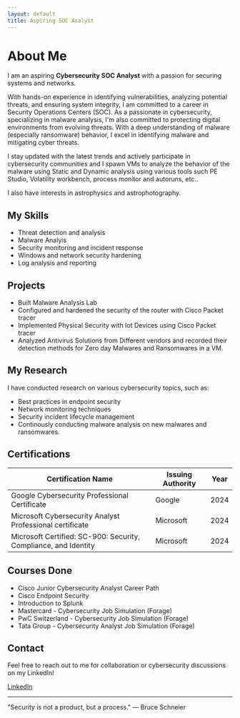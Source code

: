 ```yaml
---
layout: default
title: Aspiring SOC Analyst
---
```


# About Me

I am an aspiring **Cybersecurity SOC Analyst** with a passion for securing systems and networks. 

With hands-on experience in identifying vulnerabilities, analyzing potential threats, and ensuring system integrity, I am committed to a career in Security Operations Centers (SOC). As a passionate in cybersecurity, specializing in malware analysis, I'm also committed to protecting digital environments from evolving threats. With a deep understanding of malware (especially ransomware) behavior, I excel in identifying malware and mitigating cyber threats.

I stay updated with the latest trends and actively participate in cybersecurity communities and I spawn VMs to analyze the behavior of the malware using Static and Dynamic analysis using various tools such PE Studio, Volatility workbench, process monitor and autoruns, etc..

I also have interests in astrophysics and astrophotography.

## My Skills

- Threat detection and analysis
- Malware Analyis
- Security monitoring and incident response
- Windows and network security hardening
- Log analysis and reporting

## Projects

- Built Malware Analysis Lab
- Configured and hardened the security of the router with Cisco Packet tracer
- Implemented Physical Security with Iot Devices using Cisco Packet tracer
- Analyzed Antivirus Solutions from Different vendors and recorded their detection methods for Zero day Malwares and Ransomwares in a VM.

## My Research

I have conducted research on various cybersecurity topics, such as:

- Best practices in endpoint security
- Network monitoring techniques
- Security incident lifecycle management
- Continously conducting malware analysis on new malwares and ransomwares.

## Certifications

| Certification Name                                                 | Issuing Authority         | Year |
|--------------------------------------------------------------------|---------------------------|------|
| Google Cybersecurity Professional Certificate                       | Google                   | 2024 |
| Microsoft Cybersecurity Analyst Professional certificate            | Microsoft                | 2024 |
| Microsoft Certified: SC-900: Security, Compliance, and Identity     | Microsoft                | 2024 |

## Courses Done

-  Cisco Junior Cybersecurity Analyst Career Path
-  Cisco Endpoint Security
-  Introduction to Splunk
-  Mastercard - Cybersecurity Job Simulation (Forage)
-  PwC Switzerland - Cybersecurity Job Simulation (Forage)
-  Tata Group - Cybersecurity Analyst Job Simulation (Forage)


## Contact

Feel free to reach out to me for collaboration or cybersecurity discussions on my LinkedIn!

[LinkedIn](https://www.linkedin.com/in/sanjay-krishna-o-b-b7ab132b2/)

---

"Security is not a product, but a process." — Bruce Schneier
